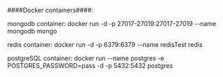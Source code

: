 
####Docker containers####:

mongodb container:
docker run -d -p 27017-27019:27017-27019 --name mongodb mongo

redis container:
docker run -d -p 6379:6379 --name redisTest redis

postgreSQL container: 
docker run --name postgres -e POSTGRES_PASSWORD=pass -d -p 5432:5432 postgres

